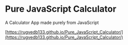 # Pure JavaScript Calculator
A Calculator App made purely from JavaScript

[https://rugvedb133.github.io/Pure_JavaScript_Calculator/](https://rugvedb133.github.io/Pure_JavaScript_Calculator/)
